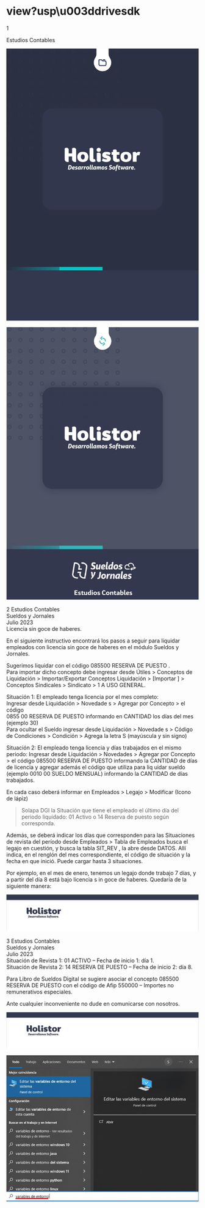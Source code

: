 # view?usp\u003ddrivesdk

 1 
 
  
Estudios Contables  


![Image 0 from page 0](images/image_0_0.png)

![Image 1 from page 0](images/image_0_1.png)

 
 
 
 2 Estudios Contables  
Sueldos y Jornales  
Julio 2023  
 Licencia sin goce de haberes.  
 
En el siguiente instructivo encontrará los pasos a seguir para liquidar 
empleados con licencia sin goce de haberes en el módulo Sueldos y Jornales.  
 
Sugerimos liquidar con el código 085500 RESERVA DE PUESTO .  
Para importar dicho concepto debe ingresar desde Útiles  > Conceptos de 
Liquidación > Importar/Exportar Conceptos Liquidación > [Importar ] > Conceptos 
Sindicales > Sindicato > 1 A USO GENERAL.  
 
Situación 1:  El empleado tenga licencia por el mes completo:  
Ingresar desde Liquidación > Novedade s > Agregar por Concepto  > el código  
0855 00 RESERVA DE PUESTO informando en CANTIDAD los días del mes (ejemplo 
30)  
Para ocultar el Sueldo ingresar desde Liquidación > Novedade s > Código de 
Condiciones > Condición > Agrega la letra S (mayúscula y sin signo)  
 
Situación 2:  El empleado tenga licencia y días trabajados en el mismo periodo: 
Ingresar desde Liquidación > Novedades > Agregar por Concepto > el código 
085500 RESERVA DE PUESTO informando la CANTIDAD de días de licencia y 
agregar además el código que utiliza para liq uidar sueldo (ejemplo 0010 00 
SUELDO MENSUAL) informando la CANTIDAD de días trabajados.  
 
En cada caso deberá informar en Empleados > Legajo > Modificar (Icono de lápiz) 
> Solapa DGI la Situación que tiene el empleado el último día del periodo 
liquidado: 01 Activo o 14 Reserva de puesto según corresponda.  
 
Además, se deberá indicar los días que corresponden para las Situaciones de 
revista del período desde Empleados > Tabla de Empleados busca el legajo en 
cuestión, y busca la tabla SIT_REV , la abre desde DATOS. Allí indica, en el renglón 
del mes correspondiente, el código de situación y la fecha en que inició. Puede 
cargar hasta 3 situaciones.  
 
Por ejemplo, en el mes de enero, tenemos un legajo donde trabajo 7 días, y a 
partir del día 8 está bajo licencia s in goce de haberes. Quedaría de la siguiente 
manera:  

![Image 0 from page 1](images/image_1_0.png)

 
 
 
 3 Estudios Contables  
Sueldos y Jornales  
Julio 2023  
 Situación de Revista 1: 01 ACTIVO – Fecha de inicio 1: día 1.  
Situación de Revista 2: 14 RESERVA  DE PUESTO – Fecha de inicio 2: día 8.  
 
Para Libro de Sueldos Digital  se sugiere asociar el concepto 085500 RESERVA DE 
PUESTO con el código de Afip 550000 – Importes no remunerativos especiales.  
 
Ante cualquier inconveniente no dude en comunicarse con nosotros.  
 
 
 
 
 
 
 
 
 
 
 
 
 
 
 
 
 
 


![Image 0 from page 2](images/image_2_0.png)

![Image 1 from page 2](images/image_2_1.png)

